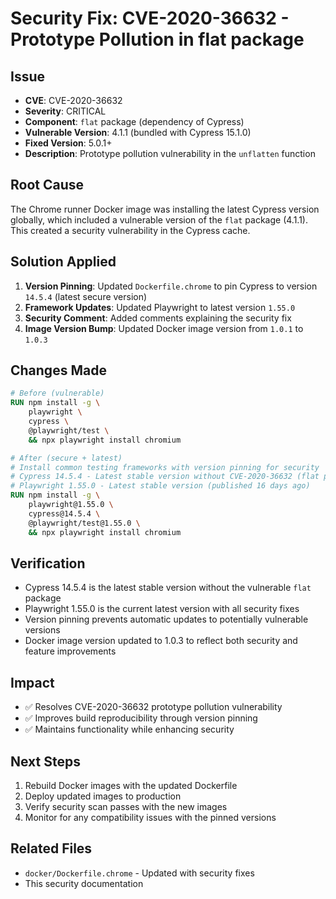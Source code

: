 # Security Fix: CVE-2020-36632 - Prototype Pollution in flat package

## Issue

- **CVE**: CVE-2020-36632
- **Severity**: CRITICAL
- **Component**: `flat` package (dependency of Cypress)
- **Vulnerable Version**: 4.1.1 (bundled with Cypress 15.1.0)
- **Fixed Version**: 5.0.1+
- **Description**: Prototype pollution vulnerability in the `unflatten` function

## Root Cause

The Chrome runner Docker image was installing the latest Cypress version globally, which included a vulnerable version of the `flat` package (4.1.1). This created a security vulnerability in the Cypress cache.

## Solution Applied

1. **Version Pinning**: Updated `Dockerfile.chrome` to pin Cypress to version `14.5.4` (latest secure version)
2. **Framework Updates**: Updated Playwright to latest version `1.55.0`
3. **Security Comment**: Added comments explaining the security fix
4. **Image Version Bump**: Updated Docker image version from `1.0.1` to `1.0.3`

## Changes Made

```dockerfile
# Before (vulnerable)
RUN npm install -g \
    playwright \
    cypress \
    @playwright/test \
    && npx playwright install chromium

# After (secure + latest)
# Install common testing frameworks with version pinning for security
# Cypress 14.5.4 - Latest stable version without CVE-2020-36632 (flat package vulnerability)
# Playwright 1.55.0 - Latest stable version (published 16 days ago)
RUN npm install -g \
    playwright@1.55.0 \
    cypress@14.5.4 \
    @playwright/test@1.55.0 \
    && npx playwright install chromium
```

## Verification

- Cypress 14.5.4 is the latest stable version without the vulnerable `flat` package
- Playwright 1.55.0 is the current latest version with all security fixes
- Version pinning prevents automatic updates to potentially vulnerable versions
- Docker image version updated to 1.0.3 to reflect both security and feature improvements

## Impact

- ✅ Resolves CVE-2020-36632 prototype pollution vulnerability
- ✅ Improves build reproducibility through version pinning
- ✅ Maintains functionality while enhancing security

## Next Steps

1. Rebuild Docker images with the updated Dockerfile
2. Deploy updated images to production
3. Verify security scan passes with the new images
4. Monitor for any compatibility issues with the pinned versions

## Related Files

- `docker/Dockerfile.chrome` - Updated with security fixes
- This security documentation
